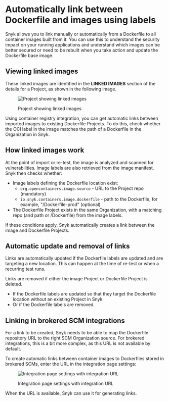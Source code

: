 # Automatically link between Dockerfile and images using labels

Snyk allows you to link manually or automatically from a Dockerfile to all container images built from it. You can use this to understand the security impact on your running applications and understand which images can be better secured or need to be rebuilt when you take action and update the Dockerfile base image.

## Viewing linked images

These linked images are identified in the **LINKED IMAGES** section of the details for a Project, as shown in the following image.

<figure><img src="../../.gitbook/assets/mceclip3.png" alt="Project showing linked images"><figcaption><p>Project showing linked images</p></figcaption></figure>

Using container registry integration, you can get automatic links between imported images to existing Dockerfile Projects. To do this, check whether the OCI label in the image matches the path of a Dockerfile in the Organization in Snyk.

## How linked images work

At the point of import or re-test, the image is analyzed and scanned for vulnerabilities. Image labels are also retrieved from the image manifest. Snyk then checks whether:

* Image labels defining the Dockerfile location exist:
  * `org.opencontainers.image.source` - URL to the Project repo (mandatory)
  * `io.snyk.containers.image.dockerfile` - path to the Dockerfile, for example,  "/Dockerfile-prod" (optional)
* The Dockerfile Project exists in the same Organization, with a matching repo (and path or /Dockerfile) from the image labels.

If these conditions apply, Snyk automatically creates a link between the image and Dockerfile Projects.

## Automatic update and removal of links

Links are automatically updated if the Dockerfile labels are updated and are targeting a new location. This can happen at the time of re-test or when a recurring test runs.

Links are removed if either the image Project or Dockerfile Project is deleted.

* If the Dockerfile labels are updated so that they target the Dockerfile location without an existing Project in Snyk
* Or if the Dockerfile labels are removed.

## Linking in brokered SCM integrations

For a link to be created, Snyk needs to be able to map the Dockerfile repository URL to the right SCM Organization source. For brokered integrations, this is a bit more complex, as this URL is not available by default.

To create automatic links between container images to Dockerfiles stored in brokered SCMs, enter the URL in the integration page settings:

<figure><img src="../../.gitbook/assets/mceclip0-4-.png" alt="Integration page settings with integration URL"><figcaption><p>Integration page settings with integration URL</p></figcaption></figure>

When the URL is available, Snyk can use it for generating links.
